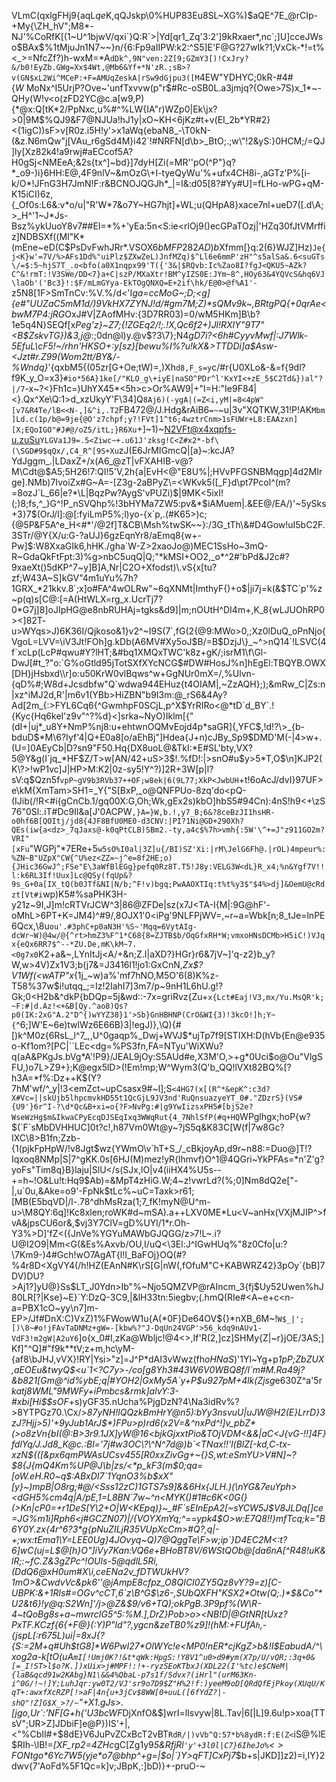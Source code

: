 VLmC(qxlgFHj9{aqL*qe*K,qQJskp\0%HUP83Eu8SL~XG%)$aQE^7E_@rCIp-+My{\ZH_hV";M8*-NJ'%CoRfK[(1~U^1bjwV/qxi`}Q:R`>|Yd[qr1_Zq'3:2']9kRxaer*,nc`;]U]cceJWso$BAx$%1tMjuJn1N7~~}n/{6:Fp9aIIPW:k2:^S5]E'F@G?27wIk?1\;VxCk-*!=t%<_>=NfcZf?)h-wxM=\*A`dDk^,9N"ven:2Z[9;GZmY3[)!CxJry?&/b0!EyZb.GWg=Xx$4Wt,@Mb6&Yf+*N'zR.;sB>?v(GN$xL2Wi^MCeP:+F=AMUqZeskA|rSw9dGjpu3([M`4EW"YDHYC;0kR-#4#{$W~$MoNx^I5UrjP?Ove~'unfTxvvw(p"r$#Rc-oSB0L.a3jmjq?{Owe>7S)x_1*~-QHy(W!v<o(zFD2YC@c.a[w9,P){*@x:Q[tK*2/PpNxc,u%#^%LW{IA"r)WZp0|Ek\jx?>0|9M$%QJ9&F7@NJUa!hJ1y|xO~KH<6jKz#t+v(EI_2b*YR#2}<{1igC))sF>v[R0z.i5H!y'>x1aWq{ebaN8_-\T0kN-(&z.N6mQw"j[VAu_r6gSd4M}i42`!#NRFN[d\b>_BtO;.;w\"!2&yS:}0HCM;/=QJ]ly[Xz82k4!a9rwj#aECcof5A?H0gSj<NMEeA;&2s{tx^]~bd}]7dyH[Zi(=MR''pO(^P"}q?*_o9-)i}6HH:E@,4F9nlV~&mOzG\+I-tyeQyWu'%+ufx4CH8i-,aGTz'P%[i-k/O*!JFnG3H7JmN!F:r&BCNOJQGJh*_|=I&:d05[8?#Yy#U]=fLHo-wPG+qM-K15iCI)6z,{_Of0s:L6&:v*o/u|"R'W*7&o7Y~HG7hjt]+WL;u(QHpA8}xace7nl+ueD7([.d\A;>_H^'1~J*Js-Bsz%ykUuoY8v7##EI=*%+'yEa:5n<S:ie<rlOj9()ecGPaTOzj|'HZq30fJtVMrffiz]NDBSXf((MI"K*(mEne~eD(C$PsDvFwhJRr*.VSOX$6bMFP282AD)b%#%lId7|{;=@ZrW;>|%kOmFqmd|3=~;@ld=nH&!^;CLTQg$iFA$+5;n1Yu],Ciy7GrAy/NI?)He}"Gh<#$Xfmm[}q:2(6}WJZ]Hz)`Je{j<K}w'=7V/%>AFs1Dd%"uiPlz$ZXwZeL)JnfMZq)$^Ll6e6mmP'zH"^s5alSa&.6<suGTs\/=$:5~hjS7T_.o<bfo(a0X1nqpx99'T({'3&|$RQvb:Ic%Zao8I?fgJ<QKU5~AZk?C^&!rmT:!V3SWe/DD<7}a+C|szP/MXaXtr!BM^yIZS0E:JYm~8^,HOy63&4YQVcS&hq6VJ\laOb'('Bc3}!:$F/mLmGYya-EkTOgQNXQ=E+2if\hk/E@0>@f%A1'-`z5N8[1F>SmTnCv:%V.%/d<'I*ga=ccMoG~;D;<g]{e#"UUZaC5mM1d/\)9VkHX7ZYNJ!d/#gm7M;Z)*sQMv9k~,BRtgPQ{+0qrAe<bwM7P4:jRG*OxJ#V|ZAofMHv:{3D7RR03)=0/wM5HKm]B\b?1e5q4N}SEQf[x*Peg'z}~Z7;{!ZGEq2/!;.!X,Qc6f2+)Jl!RXIY"9T7"<B$ZskvTG})&3,j@*:;0dn@l)y.@v$?3\7};N4*gD7i?<6h#CyyvMwf|:J7Wlk\-5EfuL\cF5!~/rhn'HKSO+:y[sz}[bewu%I%?u!kX&>TTDDi]a$Asw-<Jzt#r.Z99(Wom2tt/BY&/-%Wndq}*'{qxbM5{(05zr[G+Oe;tW)=,)Xh`d8,F_s=y`c/#r{U0XLo&-&=f{9dl?f9K_y_O=x3}`#io*56A}1ke[/"KLO_g\+iyE|naSO^PDr^l'KxYI<+zE_5$C2Td&})al"?|/7`-x~?<}Fh1c=)UhYX45*<5h>c>Or%AW9|+"I=H:"Ie9F84|<}.Qx^Xe\Q:1>d_xzUkyY'F\34]Q`8Aj6)(-ygA|(=Z<i,yM|=8<4pW"[v7&R4Te/lB<<N-,]&^i,.T2`FB472@/J.Hdg&rAiB6`=~`~u|3v"XQTKW,31!P!AK`Mbm]Ld.c(1p/b@=9je{@O'z7chpf;y?!FVt]1^t6;4wztrCnm>1sFUWr+L8:EAAzxn][X;EQoIGO"#J#@/oZ5/itL;}R6Xu`+]~1)~N2VFt@x4xqpfs-u.zuSu`YLGVa1J9=.5<Ziwc~+.u61J'zksg!C<Z#x2*-bf\(\SGD#9$qQx/,C4_R^[9S+Xu`zJ(E6JrMIGmcQ|[a}~:kcJA?YdJggm_.|LDaxZ+/x(A6_@zT|vFXAHIB-v@?M\Cdt@$A5;5H26!7:QI!5'V,2h{a|EvH<@"E8U%|;HVvPFGSNBMqgp]4d2MIrge].NMb)7IvoiZx#G~A=-[Z3g-2aBPyZ\=<WKvk5([_F}d\pt7Pcol^(m?=8ozJ`L_66|e?*\L|BqzPw?AygS'vPUZi)$|9MK<5ixI!(;)8;fs\,^_}G^!P_nSVQhp%!3bHYMa7Z<?[#3D`!p9>W5:pv&*$iAMuem|.&EE@/EA/)'~5ySks+3}7$(OrJ/l]:@[:fyiLmP5%;l)yo-{x`p,.(#K65>)c;{@5P&F5A^e_H<#*'/@2f]T&CB\Msh%twSK~~}:/3G_tTh\&#D4Gow!uI5bC2F.3S<hE<{F'z$s/dM'`}pf.(u_GFQt";Eloky5<._0J@^f+_apPCi,;#D,"Kk:$oAwE%Dc&.k8h30}UXa3`{k3J(5!d#p7{*HjfWSwNQ;)K`_'O62';RH)`([C}F2S]E8["&!I$E/#{(@H=DPAfuNxKNuVF<~04SHD-t-F@EOS!RG9KZZ?c6g{iXfGG@4bR[F+XqqrfFV\Zxq^(}-n%uI=lK0DW]Ok$)FR@aomE4>Tr/@Y{X/u:G-?aUJ}6gzEqnYr8/aEmq8{w+-Pw]$:W8XxaGIk6,hHK./gha`W-Z>2xaoJo@)MEC1SsHo~3mQ-R~GdaQkFtFpt:3)%g>nbC5uqQ|Q;"*kMSI+OO2,_o*^2#'bPd&J2c#?9xaeXt()5dKP^7~y]B]A,Nr|C2O+Xfodst)\.vS{x[tu?zf;W43A~S]kGV"4m1uYu%7h?1GRX_*21kkv.8`;x]o#FA^4wOLRw"~6qXNMt|ImthyF{)+o$|ji7j=k(&$TC`p'%z~p(q)s[C@:[=A(HtWLX=rg_x.UcrTj7?0*G7j]8]oJIpHG@e8nbRUHAj=tgks&d9]|m;nOUtH^DI4m+,K_8{wLJUOhRP0><]82T<dtKqgv[\#0pVCsnTsPO/{lMHpIY`L]pT^xv).gz&W8n9WAI_zGSR|`"*]i}zjHKFzN_TXE]_ae=y%];p2~K59RkH/NVyIr6x\}(zLjOUT`Fy26y&r6{3%ebu@l[6/zV3`1Q18e#b'qum1))v?Oo6s(!-2%74&[$n><T=qi%9LZ/!N.vK*?LUTog?uOFxa+&<SwKGQ7@3OJGc/YCD~jcJaB[Ya:Gf2LMqSu|A"/v\&\/L\_soU.{>-u>WYqs>J)6K36I/Qjkoso&1}v2^~I9S(7`,fG(2{@9:MWo>0,;Xz0lDuQ_oPnNjo{VgoL=LVV=\iV3Jt!FOh]g.kDb(A6MV#Xy5oJ$B/=B$DzjJ\}_~^>nQ14`!LSVC(4f`xcLp(LcP#qwu#Y?lHT;&#bq1XMQxTWC'k8z+gK/;isrM1\f\Gl-DwJ[#t_?"o:`G%oGtld95jTotSXfXYcNCG$#DW#HosJ%n]hEgEl:TBQYB.OWX[DH}jHsbxd\\r]o:u50KrW0vlBqws^w+GgNUr0mX=/,%Ulvn-{qD%#;W8d+Jcsdbfw"Q`wdwa944EHuz{t4OIAM|,~ZzAQH};);&mRw_C|Zs:n|xz^iMJ2d,R'|m6v1(YBb>HiZBN"b9I3m:@_rS6&4Ay?Ad[2m_{:>FYL6Cq6{^GwmhpF0SCjL,p^X$YrRIRo<@*tD`d_BY`.!{Kyc{Hq6ke<?}e\KhX7w8ig*Nik3e^@+{33q9Z(9aC@*1ckOs63}'~>I'z9v"^?%d}<<AI$_<#j/,2QJ-FbWG=wa[-]hd'qM(qI+{}:}by`;`7>]srk<dRi;D!"9Lq=iMYk[E;SG+Sgj:gg,8K/0heKuyI;CV4M>a~<N07"J[Fv;jO_%R`g4_5Hlni]`*_(Zit8m:lnytN"H+ha&4R5Ng9)pYh@Ki~.NOt/"@C$S?~S{FvjX~IGv[&BBcJArH&ih>NyO)Iklm[{"(dI+|uj*_u8Y+NmP%nj8:u+ehtwnOQMvEojd4p*saGR]{,YFC$,!d!?\>_{b-bduD$*M<Y8[,4fs:2XS4t/8Fxv!!Z/9|*;?[9{Z$.:C,FPT+a8i'ku|_bi_m'a-sv|CHG\7gEn!b?qGXq)7V:3bJF)G1VZ"g<"KCM;d,JopA}nDC+|n~#9mUS7utku~L&RG3vX=vOVmvwwz.bN6k{VF>\6?Iyf'4|Q+E0a8[o/aEhBj"]Hdea{J+n)cJBy_<!X;/%~U~,AEfk&QapMX4RVIqGSf+J}l<lnpm#[}:!2.d2JHh!,crz[_ELWnH:`?77yGQHV@UTeoH6;3<$}{**f-|7ePge{abV}mVXVcR;AQm*Y.2rJM1skQf4c!+vZrL]0FqHDTUzVNJ}k{G8OE11g$zWM{a:[".D}-+Y^'fh^Hkf#=g6FrH"y%liNS:?p`hK?l1;MDw.b;I\Lux&#'%P2XYBiUYIT#4?YdR{irZY]uDlj,K+sr!DcWpus)4ysKUXXX8l/snM0(Pm2C&N4ZU58/Q#<dO,<\!\2KHYu|WOtrL5=e\9e3,vBeSk8RSkGVnr7:Qj>Sp9$DMD'M(-|4>w+.(U=]0AEyCb|D?sn9"F50.Hq{DX8uoL@&TkI:*E#SL'bty,VX?5@Y&g(I`jq_*HF$Z/T>w[AN/42+uS>3$!.%fD!:|>snO#u$y>5*T,O$\n]KJP2(K\?>!wP1vc]J|HP>M:K2|0z-sy5!Y^?)]2R+3W[p|l?sV:q$Qzn5f`vpP~gV9b3RVb37++OF;w8ek|6(9L77;XkP<JwbUH`+t!6oAcJ/dvI}97UF>e\kM{XmTam>SH1=_Y{"S[BxP,_o@QNFPUo-8zq'do<pQ-(IJib(/!R<#i{gCnCb.1/gq00X:G,Oh;Wk,gEx2s)kbO]hbS5#94Cn):4nS!h9<+\zS76"0Sl:.iT#Dc9Il&a[J'0ACPW`,}A=}W,b.!,y7_B;6&?8ceBzJI1hsHR-o0hf6B[QOItj/jd8{4JF8BfU0ME0-d3CNV:|PI?1Ni@GD+290Xh?QEs(iw{a<dz>_7qJaxs@-k0qPtCLB)SBm2.-ty,a4c$%7h>vmh{:5W'\^+=J"z911GO2m?VRI"[xFu`\"WGPj"*7ERe+5`w5sO%I0al|3Z]u{/BI)SZ'Xi:|rM\JelG6Fh@.|rOL)4mpeur%:%ZN~B"UZpX"CW{^U%ez<ZZ=~j^e=8f2HE;o){JHic36GwJ^;FSe"E\3aWfBlEGg}pefq0Rz8T.T5!J8y:VELG3W<dL}R_x4;%n&Ygf7V!!l:k6RL3If!Uux]Lc@QSy(fqUp&?9s_G+0a[IX_tQ(b0JTf&NI|N/b;^F!v)bgq;PwAAOXTIq:t%t%y3$"$4%>dj]&OemU@cRdzt[Vt#i`wp)K5#%saPHK3H-y21z~9I,J]m!cRTVrJCW^3|86@ZFDe|sz(x7J<TA-I{M|:9G@hF'-oMhL>6PT+K=JM4)^#9/,8OJX1'0<iPg'9NLFPjWV=,~r~a=Wbk[n;8_tJe=lnPE6Qcx\,\8u`ou'.#3phC+p0aN3H'%S~'Mqq=6VytAIg-dcWr~W)@4w/@{^rt>hmZ3%F^1*C68{8=ZJTB$b/OqGfxRH*W;vmxoHNsDCMb>H5iC!)VJqx{eQx6RR7$^--*ZU.De,mK\kM~7.<0g7x0`K2+a&~,LYnItJj<A/+&n;Z.I|aXD?}HGr}r6&7jV~]'q-z2\}b_y?W,w>4V)Zx1V3;b(j7&=J3416l1!jo1:GxCnN,_Zx\$?V1Wf(<wATP"x_{1j_~w)a%'mf7hNO,M5O'6(8)K%z-T58%37w$i!utqq_;=Iz!2IahI7]3m7/p~9nH1L6hU.g!?Gk;0<H2b&^dkP{bDQp=5j&wd::-7x=griRvz{Zu+`x{Lct#Eaj!V3,mx/Yu.MsQR'k;~F:#|d.Az!<+&B[Qy.^ao8)Qs?p0(IK:2xG"A.2"D^{)wYYZ38}1'>Sb}GnHBHNP(CrO&WI{3)!3kcO!]h;Y~{`^6;]W'E~6e)twlWz6E66B)3|!egJ)},\Q){#[)k^M0z{6RsL_l^7_,,U^0gaqp%_Dwj+WVJ$*ujTp7f9[STIXH:D(hVb{En@e935o-Kf1om?[PC|``LEc<dg=%PS3fn,FA=NTyu'WiXWu?q(aA&PKgJs.bVg*A'!P9}/JEAL9jOy:S5AUd#e,X3M'O,>+g*0Uci$o@Ou"VlgSFU,)o7L>Z9+};K@egx5lD>(!Em!mp;W^Wym3(Q'b_QQ!lVXt82BQ\%[?h3A=*f%:Dz++K$(Y?7hM'wf/^_y|!3<emZct~upCsasx9#~l];S`<4HG7(x[(R^*&epK^:c3d?X#Vc=||skUjb5lhpcmvkHD55t1QcGjL9JV3nd'RuQnsuazyeYT_0#."ZDzrS}(VS#{U9'}6r^I-?\d*Qc&B+xi=o{?F>NvPg:#|g9YwIizsxPH5#[bjS2e?WseWzHg$m&IkwaCPyEcqDJSEqIxq3WWqRut{4_7NhlSfP(#q+HQ`WPglhgx;hoP{w?$(`F`sMbDVHHUC]0t?c!,h87Vm0Wt@y~?jS5q&K83C[W(f|7w8Gc?IXC\8>B1fn;Zzb-{1(pjkFpHpW/!v8Jgt$wz{YWmO\v`hT+S_/_cBkjoyAp,d9r~n88:=Duo@]T!?Iqxoq8NMp|S|7^gKK.0s[6HJ(M)mez!yR{lhmvf)O^1@4QGri~YkPFAs=*n'Z'g?yoFs"Tim8q}B}laju|SlU</s(SJx,lO|v4(iiHX4%U5s--+=h~!O&Lu!t:Hq9$Ab)=&MpT4zHiG.W;4~z!vwrLd?(%;0]Nm8dQ2e["-|,u`0u,&Ake=o9'-FpNk$tLc%~uC=Taxk>r61;[MB(E5bqVD|/l-.78^dhMsRza(1;7_fK!myN@U^m-u>\M8QY:6q]!Kc8xlen;roWK#d~mSA).a++LXV0ME*Lu<V~anHx(VXjMJIP^>fvA&jpsCU6or&,$vj3Y7ClV=gD%UYl/1*r.Oh-Y3%>D]'fZ<({JnVe%YGYuMAWbGJQGG/z>7!L~.i?U@I2O9|Mm<G(&Es%Axvb/OU,I/uQ<\3El:J^IGwHUq%"8z0Cfo|u:?\7Km9-)4#Gch!wO7AgAT{l!I_BaFOj}OQ(#?%4r8D<XgVY4(/h!HZ(EAnN#K\rS[G|nW(,fOfuM"C+KABWRZ42}3pOy`{bB]7DV)DU?>Aj1?]yU@}Ss$LT_J0Ydn>Ib"%~Njo5QMZVP@rAIncm_3{fj$Uy52Uwen%hJ80LR[?|Kse}~E}`Y:DzQ-3C9,|&lH33tn:5iegbv;(.hmQ(RIe#<A~e+c<n-a=PBX1cO~yy\n7]m-EP>/Jf#DnX:C)VxZ)1%FWowW1u{A(*0F}De64OV${}*nXB_6M~!`W$_|';[)\8~#o!jFAvTaDNMz+gW=-[kbw%?"J-DqUn24VGP'>56_kdq9nAUv1-VdF3!m2gW|A2uY6`]o{x_0#I,zKa@Wbljc!@4<>,If'R(2,]cz]SHMy{Z|~r}jOE/3AS;]Kf]"^Q]#"f9k**tV;z+m,hc\yM-{af8\bJHJ,vVX}!RY|Ysi>"z]=J^P*dAI3vWwz(fh$oHNaS%U*d/aB4[%@IA_4Bo%*!Rrb%Iy1Da1eAIK'*{&e[fl]-gcKda&VxJLE;3#Y}(c/~Co`*\"LwK$)'1Yl~Yg+p*1pP;ZbZUX,aEOEu&twyQ$<u`1<?C7y>-/co[g8Yh3#43W6V0WBQ8f/I`m#M.Ra49j?&b821[Gm@^id%ybE;q|#YOH2|GxMy5A`y+P$u927pM+4lk(Zjsg*e630Z^a'5r*katj8WML"9MWFy+iPmbcs&rmk]alvY:3-#xbi[Hi$$sOF*+s)yGF35.nUcha%PjgDzN?4\Na3idRv%?>8YTPGz70.\Cx/>*87yNH!lQQzkBmHrY@n5):bYy3nsvuU|uJW@H2(E}LrrD}3zJ?Hjj>5)'+9yJub1ArJ$*)FPu>p)rd6(x2V=&^nxPd^!]v_pbZ*(>o8zVn{bI(@:B>3r9.1JX]yW@16<bjkGjxxtPio&TOjVDM<&&|aC<J{vG-!!]4F}fdlYq/J.Jd8_K@c.:Bl='7j#w3OC\?\^N^7d@)b`<TNax!!'l(BlZ[-kd,C-tx-xzN${([&px6qmPWAsUCsv455[R0xxZivGg+~{}S,wt:eSmYU>V#N]~?$8{J{mQ4Km%UP@J\b|zs/<*p_kF3(m$0;qa=[oW.eH.R0~q$:ABxDI7`1YqnO3%b$xX"[y}~)mpB|O8rg;#@/<Sss12zC)1GTS7s9]&&6Hx{JLH.)(\nYG&7euYph><dGH5%cm4q|A/pE,1=L8BN`7w~^n<MYK()#1#c6K<0G(}(>Kn|cP0=+r1DeS[Y\2+O|W<KEpq)}~_#F`sEInEpA2[~sYCW5J$V8JLDq[]ce=JG%m1i]Rph6<j#GCZN07)|/{VOYXmYq;^==ypk4$O>w:E7Q8!!}mfTcq;k="B6Y0Y.zx{4r^6?3*g{pNuZILjR35VUpXcCm>#Q?,q|-+;wx:tEma1\Y=LEE0Ug}4JOvyq~Q)7@QggTe\F>w;ip`}D4EC2M<:t?6]wC(uj=L$@[h}O"]iVy7Kan:VQ6e+BHoBT8V/6WStQOb@[da6nA[^R48!uK&lR;:~fC.Z&3gZPc^!OUls-5@qdlL5Ri,(DdQ6@xH0um#X\i,ceENa2v_fDTWUkHV?1mO>&CwdvVc&pk6''@jAmpE8cfpz_O8QICI0ZY5Qz8vY?9=z)[C-UBPK:&+1Rls#=OGv^cCT,6`z\B^G$\z6-,SUbQXFH"KSX2*Otw(Q;.)*$&Co"*U2&t6}!y@q:S2Wn]'/j>@Z&$9/v6+TQ);okPgB.3P9pf%(W\R-4~tQoBg8s\+a~mwrcIG5^5:%M.],DrZ}Pob>o><NB!D|@GtNR[tUxz?PxTF.KCzf{6{+F@}(:Y)P"ld"?,ygcn&zeTB0%z9]!(hM:+FUfA`h`,-\{jspL[:r675L)ui|=8xJ{?{S:=2M+q#Uh$tG8]*W6PwI27*OlWYc!e<MP0!nER*cjKgZ>b&!I$EabudA/^\xog2a-k[tO(uA`mI[!Umj0K?!&t*qWk:HpgS:!Y8V1^u0>d9#ym(X7p/U/vQR;:3q+0&[=_I!ST>l$o?K.])xUix>j#MPF!:!+-ryzSEoKTbxJ(XDL22(I'%tc)e$CNeM|{laB&qcd91w2KAbg}N1\&&4%QbaL-p7s1f/Sdvx?(iHrl"(urM63Kn-i^0G/!~!]Y;LuhJqr:yw0T2/VJ'sr9o7D9$Z"H%2!f:)yeeM9oD[QRdQfEjPkoy(XUqU/KqT+:awxfXcRZP[!>aF|4n{u+3jCv$8WW[0+uuL([6fYdZ?|-shQ"!Z]G$X_>?/~`"+X1.gJs>.[jgo,Ur\`:'NF[G+h{'U3bcWF*DjXnfO&$]wrI=lIsvyw|8L.Tav|6[|L]9.6u!p>xoa(TTsV";UR>Z]JDbiF]e@P})IS'+|,<"%CbII#+$8dE}V6JuPvZCxBcT2vBT`RdR/|)vVb^Q:57*b%8ydR:f:E(Z<`iS@%lE$RIh-\lB!=*[XF_rp2=4ZHc*gC[Zg1y9*5&RfjRl`'y'+3l0l|C7}6IheJo%`<$>FONtgo*%xwY(Iw6HnTiV=H6)yz5h$6Yc7W5(yje\*o7@bhp^+g=|$o|`}Y>qFT]CxPj7*$b+s|JKD]]z2)=i,IY}2dwv{7'AoFd\%5F1Qc=k]v;JBpK,:]bD)}+-pruO-~